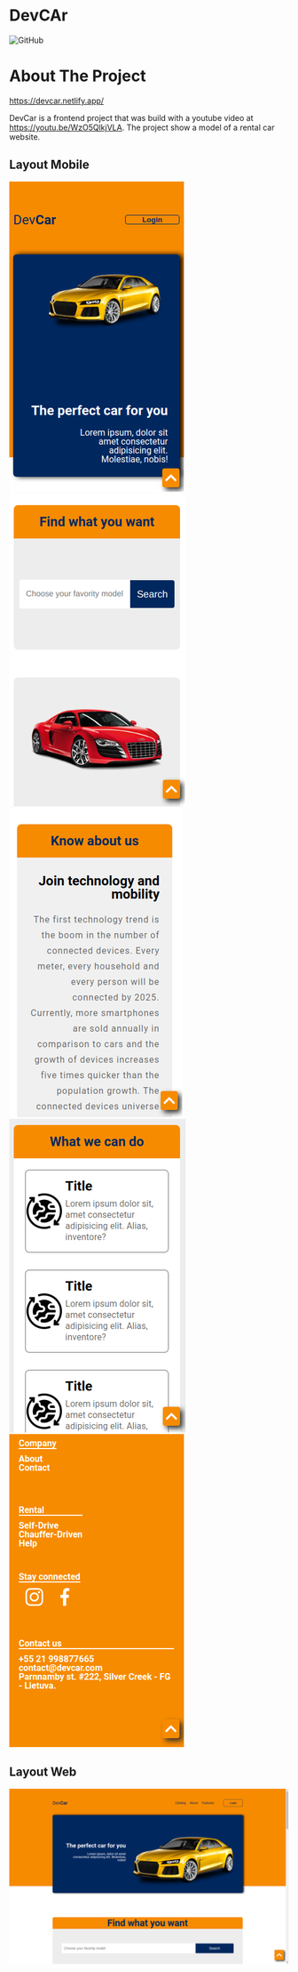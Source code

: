 # DevCAr

![GitHub](https://img.shields.io/github/license/gilrsantana/DevCar)

# About The Project

https://devcar.netlify.app/

DevCar is a frontend project that was build with a youtube video at https://youtu.be/WzO5QlkjVLA.
The project show a model of a rental car website.

## Layout Mobile

![mobile1](Img/Views/mobile-view.png) 
![mobile2](Img/Views/mobile-view2.png) 
![mobile3](Img/Views/mobile-view3.png) 
![mobile4](Img/Views/mobile-view4.png) 
![mobile5](Img/Views/mobile-view5.png) 


## Layout Web
![web](Img/Views/website-view.png)

